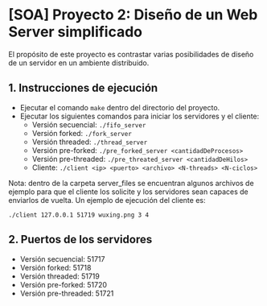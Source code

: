 # [SOA] Proyecto 2: Diseño de un Web Server simplificado

El propósito de este proyecto es contrastar varias posibilidades de diseño de un servidor en un ambiente distribuido.

## 1. Instrucciones de ejecución

- Ejecutar el comando `make` dentro del directorio del proyecto.
- Ejecutar los siguientes comandos para iniciar los servidores y el cliente:
  - Versión secuencial: `./fifo_server`
  - Versión forked: `./fork_server`
  - Versión threaded: `./thread_server`
  - Versión pre-forked: `./pre_forked_server <cantidadDeProcesos>`
  - Versión pre-threaded: `./pre_threated_server <cantidadDeHilos>`
  - Cliente: `./client <ip> <puerto> <archivo> <N-threads> <N-ciclos>`

Nota: dentro de la carpeta server_files se encuentran algunos archivos de ejemplo para que el cliente los solicite y los servidores sean capaces de enviarlos de vuelta. Un ejemplo de ejecución del cliente es:

```./client 127.0.0.1 51719 wuxing.png 3 4```

## 2. Puertos de los servidores
- Versión secuencial: 51717
- Versión forked: 51718
- Versión threaded: 51719
- Versión pre-forked: 51720
- Versión pre-threaded: 51721